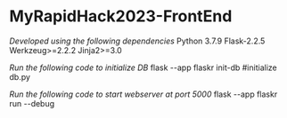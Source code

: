 # MyRapidHack2023-FrontEnd

*Developed using the following dependencies*
Python 3.7.9 
Flask-2.2.5 
Werkzeug>=2.2.2 
Jinja2>=3.0

*Run the following code to initialize DB*
flask --app flaskr init-db  #initialize db.py

*Run the following code to start webserver at port 5000*
flask --app flaskr run --debug 
